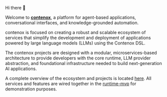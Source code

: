 Hi there 👋

Welcome to [**contenox**](https://contenox.com/), a platform for agent-based applications, conversational interfaces, and knowledge-grounded automation.

contenox is focused on creating a robust and scalable ecosystem of services that simplify the development and deployment of applications powered by large language models (LLMs) using the Contenox DSL.

The contenox projects are designed with a modular, microservices-based architecture to provide developers with the core runtime, LLM provider abstraction, and foundational infrastructure needed to build next-generation AI applications.

A complete overview of the ecosystem and projects is located [here](https://github.com/contenox/contenox). All services and features are wired together in the [runtime-mvp](https://github.com/contenox/runtime-mvp) for demonstration purposes.
